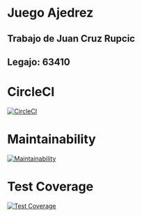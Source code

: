 # Juego Ajedrez
## Trabajo de Juan Cruz Rupcic
## Legajo: 63410

# CircleCI
[![CircleCI](https://dl.circleci.com/status-badge/img/gh/um-computacion-tm/ajedrez-2024-juancruz0912/tree/main.svg?style=svg)](https://dl.circleci.com/status-badge/redirect/gh/um-computacion-tm/ajedrez-2024-juancruz0912/tree/main)

# Maintainability
[![Maintainability](https://api.codeclimate.com/v1/badges/5d63cfc20b1b40812bfd/maintainability)](https://codeclimate.com/github/um-computacion-tm/ajedrez-2024-juancruz0912/maintainability)

# Test Coverage
[![Test Coverage](https://api.codeclimate.com/v1/badges/5d63cfc20b1b40812bfd/test_coverage)](https://codeclimate.com/github/um-computacion-tm/ajedrez-2024-juancruz0912/test_coverage)
